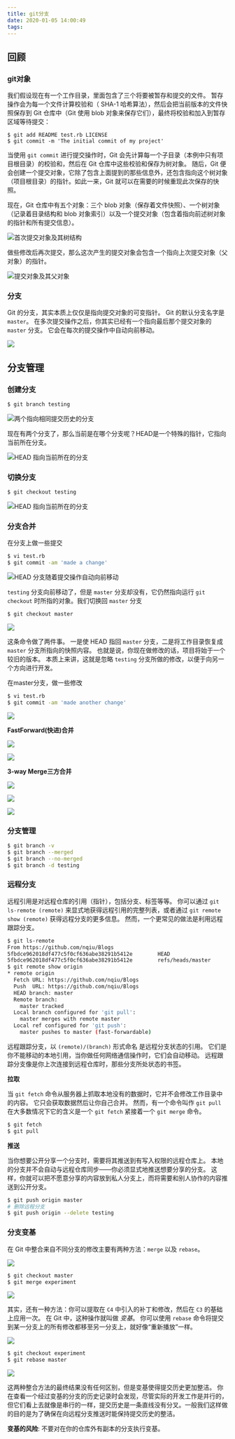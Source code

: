 ```yaml
---
title: git分支
date: 2020-01-05 14:00:49
tags:
---
```


## 回顾

### git对象

我们假设现在有一个工作目录，里面包含了三个将要被暂存和提交的文件。 暂存操作会为每一个文件计算校验和（ SHA-1 哈希算法），然后会把当前版本的文件快照保存到 Git 仓库中（Git 使用 blob 对象来保存它们），最终将校验和加入到暂存区域等待提交：

```console
$ git add README test.rb LICENSE
$ git commit -m 'The initial commit of my project'
```

当使用 `git commit` 进行提交操作时，Git 会先计算每一个子目录（本例中只有项目根目录）的校验和，然后在 Git 仓库中这些校验和保存为树对象。 随后，Git 便会创建一个提交对象，它除了包含上面提到的那些信息外，还包含指向这个树对象（项目根目录）的指针。如此一来，Git 就可以在需要的时候重现此次保存的快照。

现在，Git 仓库中有五个对象：三个 blob 对象（保存着文件快照）、一个树对象（记录着目录结构和 blob 对象索引）以及一个提交对象（包含着指向前述树对象的指针和所有提交信息）。

![首次提交对象及其树结构](/images/commit-and-tree.png)

做些修改后再次提交，那么这次产生的提交对象会包含一个指向上次提交对象（父对象）的指针。

![提交对象及其父对象](/images/commits-and-parents.png)

### 分支

Git 的分支，其实本质上仅仅是指向提交对象的可变指针。 Git 的默认分支名字是 `master`。 在多次提交操作之后，你其实已经有一个指向最后那个提交对象的 `master` 分支。 它会在每次的提交操作中自动向前移动。

![](/images/branch-and-history.png)

## 分支管理

### 创建分支

```bash
$ git branch testing
```

![两个指向相同提交历史的分支](/images/two-branches.png)

现在有两个分支了，那么当前是在哪个分支呢？HEAD是一个特殊的指针，它指向当前所在分支。

![HEAD 指向当前所在的分支](/images/head-to-master.png)

### 切换分支

```bash
$ git checkout testing
```

![HEAD 指向当前所在的分支](/images/head-to-testing.png)

### 分支合并

在分支上做一些提交

```bash
$ vi test.rb
$ git commit -am 'made a change'
```

![HEAD 分支随着提交操作自动向前移动](/images/advance-testing.png)

 `testing` 分支向前移动了，但是 `master` 分支却没有，它仍然指向运行 `git checkout` 时所指的对象。我们切换回 `master` 分支

```bash
$ git checkout master
```

![](/images/checkout-master.png)

这条命令做了两件事。 一是使 HEAD 指回 `master` 分支，二是将工作目录恢复成 `master` 分支所指向的快照内容。 也就是说，你现在做修改的话，项目将始于一个较旧的版本。 本质上来讲，这就是忽略 `testing` 分支所做的修改，以便于向另一个方向进行开发。

在master分支，做一些修改

```bash
$ vi test.rb
$ git commit -am 'made another change'
```

![](/images/advance-master.png)

**FastForward(快进)合并**

![](/images/basic-branching-4.png)

![](/images/basic-branching-5.png)

**3-way Merge三方合并**

![](/images/basic-branching-6.png)

![](/images/basic-merging-1.png)

![](/images/basic-merging-2.png)

### 分支管理

```bash
$ git branch -v
$ git branch --merged
$ git branch --no-merged
$ git branch -d testing
```

### 远程分支

远程引用是对远程仓库的引用（指针），包括分支、标签等等。 你可以通过 `git ls-remote (remote)` 来显式地获得远程引用的完整列表，或者通过 `git remote show (remote)` 获得远程分支的更多信息。 然而，一个更常见的做法是利用远程跟踪分支。

```bash
$ git ls-remote
From https://github.com/nqiu/Blogs
5fbdce962018df477c5f0cf636abe38291b5412e        HEAD
5fbdce962018df477c5f0cf636abe38291b5412e        refs/heads/master
$ git remote show origin
* remote origin
  Fetch URL: https://github.com/nqiu/Blogs
  Push  URL: https://github.com/nqiu/Blogs
  HEAD branch: master
  Remote branch:
    master tracked
  Local branch configured for 'git pull':
    master merges with remote master
  Local ref configured for 'git push':
    master pushes to master (fast-forwardable)
```

远程跟踪分支，以 `(remote)/(branch)` 形式命名 是远程分支状态的引用。 它们是你不能移动的本地引用，当你做任何网络通信操作时，它们会自动移动。 远程跟踪分支像是你上次连接到远程仓库时，那些分支所处状态的书签。

**拉取**

当 `git fetch` 命令从服务器上抓取本地没有的数据时，它并不会修改工作目录中的内容。 它只会获取数据然后让你自己合并。 然而，有一个命令叫作 `git pull` 在大多数情况下它的含义是一个 `git fetch` 紧接着一个 `git merge` 命令。 

```bash
$ git fetch
$ git pull
```

**推送**

当你想要公开分享一个分支时，需要将其推送到有写入权限的远程仓库上。 本地的分支并不会自动与远程仓库同步——你必须显式地推送想要分享的分支。 这样，你就可以把不愿意分享的内容放到私人分支上，而将需要和别人协作的内容推送到公开分支。

```bash
$ git push origin master
# 删除远程分支
$ git push origin --delete testing
```

### 分支变基

在 Git 中整合来自不同分支的修改主要有两种方法：`merge` 以及 `rebase`。

![](/images/basic-rebase-1.png)

```bash
$ git checkout master
$ git merge experiment
```



![](/images/basic-rebase-2.png)

其实，还有一种方法：你可以提取在 `C4` 中引入的补丁和修改，然后在 `C3` 的基础上应用一次。 在 Git 中，这种操作就叫做 *变基*。 你可以使用 `rebase` 命令将提交到某一分支上的所有修改都移至另一分支上，就好像“重新播放”一样。

![](/images/basic-rebase-3.png)

```bash
$ git checkout experiment
$ git rebase master
```



![](/images/basic-rebase-4.png)

这两种整合方法的最终结果没有任何区别，但是变基使得提交历史更加整洁。 你在查看一个经过变基的分支的历史记录时会发现，尽管实际的开发工作是并行的，但它们看上去就像是串行的一样，提交历史是一条直线没有分叉。一般我们这样做的目的是为了确保在向远程分支推送时能保持提交历史的整洁。

**变基的风险**: 不要对在你的仓库外有副本的分支执行变基。